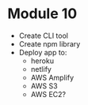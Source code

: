 # Module 10

- Create CLI tool
- Create npm library
- Deploy app to:
  - heroku
  - netlify
  - AWS Amplify
  - AWS S3
  - AWS EC2?
